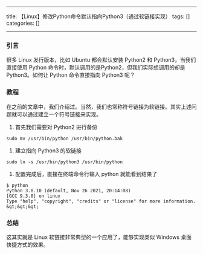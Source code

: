 
--- 
title:  【Linux】修改Python命令默认指向Python3（通过软链接实现） 
tags: []
categories: [] 

---
### 引言

很多 Linux 发行版本，比如 Ubuntu 都会默认安装 Python2 和 Python3，当我们直接使用 Python 命令时，默认调用的是Python2，但我们实际想调用的却是 Python3。如何让 Python 命令直接指向 Python3 呢？

### 教程

在之前的文章中，我们介绍过。当然，我们也常称符号链接为软链接。其实上述问题就可以通过建立一个符号链接来实现。
1. 首先我们需要对 Python2 进行备份
```
sudo mv /usr/bin/python /usr/bin/python.bak

```
1. 建立指向 Python3 的软链接
```
sudo ln -s /usr/bin/python3 /usr/bin/python

```
1. 配置完成后，直接在终端命令行输入 python 就能看到结果了
```
$ python
Python 3.8.10 (default, Nov 26 2021, 20:14:08) 
[GCC 9.3.0] on linux
Type "help", "copyright", "credits" or "license" for more information.
&gt;&gt;&gt; 

```

### 总结

这其实就是 Linux 软链接非常典型的一个应用了，能够实现类似 Windows 桌面快捷方式的效果。
